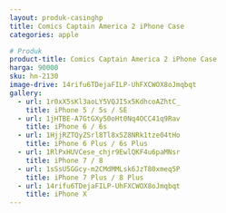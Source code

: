 ```yaml
---
layout: produk-casinghp
title: Comics Captain America 2 iPhone Case
categories: apple

# Produk
product-title: Comics Captain America 2 iPhone Case
harga: 90000
sku: hn-2130
image-drive: 14rifu6TDejaFILP-UhFXCWOX8oJmqbqt
gallery:
  - url: 1r0xX5sKl3aoLY5VQJI5x5KdhcoAZhtC_
    title: iPhone 5 / 5s / SE
  - url: 1jHTBE-A7GtGXy50oHt0Nq4OCC41q9Rav
    title: iPhone 6 / 6s
  - url: 1HjjRZTQyZSrl8Tl8x5Z8NRk1tze04tHo
    title: iPhone 6 Plus / 6s Plus
  - url: 1RlPxHUVCese_chjr9EwlQKF4u6paMNsr
    title: iPhone 7 / 8
  - url: 1sSsU5GGcy-m2CMdMMLsk6JzT80xmeq5P
    title: iPhone 7 Plus / 8 Plus
  - url: 14rifu6TDejaFILP-UhFXCWOX8oJmqbqt
    title: iPhone X
---
```

